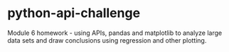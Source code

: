 # python-api-challenge
 Module 6 homework - using APIs, pandas and matplotlib to analyze large data sets and draw conclusions using regression and other plotting.
